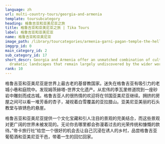 ```yaml
---
language: zh
url: multi-country-tours/georgia-and-armenia
template: toursubcategory
heading: 格鲁吉亚和亚美尼亚之旅
title: 格鲁吉亚和亚美尼亚之旅 | Tika Tours
label: 格鲁吉亚和亚美尼亚
name: 格鲁吉亚和亚美尼亚
image_path: /library/tourcategories/armenia-garni-pagan-temple-the-hellenistic-temple-in-republic-of-armenia_245764552.jpg
imggrp_id: 0
main_category_id: 2
sub_category_id: 17
short_descr: Georgia and Armenia offer an unmatched combination of cultural treasures and
  dramatic landscapes that remain largely undiscovered by the wider world.
rank: 10
---
```

<div class="row content-row"><!-- 993 (2)-->
<div class="col-12 col-sm-6 col-md-6"><!-- 1356 -->

格鲁吉亚和亚美尼亚是世界上最古老的基督教国家。迷失在格鲁吉亚有吸引力的老城小巷和庭院中。发现姆茨赫塔-世界文化遗产。从宏伟的季瓦里修道院到一座砂岩中雕刻而成古城。格鲁吉亚人的很热情的欢迎将在邻国亚美尼亚继续。拥挤的房屋之间可以看一堆芳香的杏子，凝视着白雪覆盖的亚拉腊山。亚美尼亚美丽的石头教堂与铁锈色的悬崖。
</div>

<div class="col-12 col-sm-6 col-md-6"><!-- 1357 -->

格鲁吉亚和亚美尼亚提供一个文化宝藏和引人注目的景观的完美结合，而这些景观对更广阔的世界未被发现的。无论你去哪里都会弥漫着过去的光荣传统和慷慨的款待。”帝卡旅行社”给您一个很好的机会去让自己沉浸在诱人的乡村，品尝格鲁吉亚葡萄酒和亚美尼亚干邑，带着一生的回忆回家。


</div>

</div>

